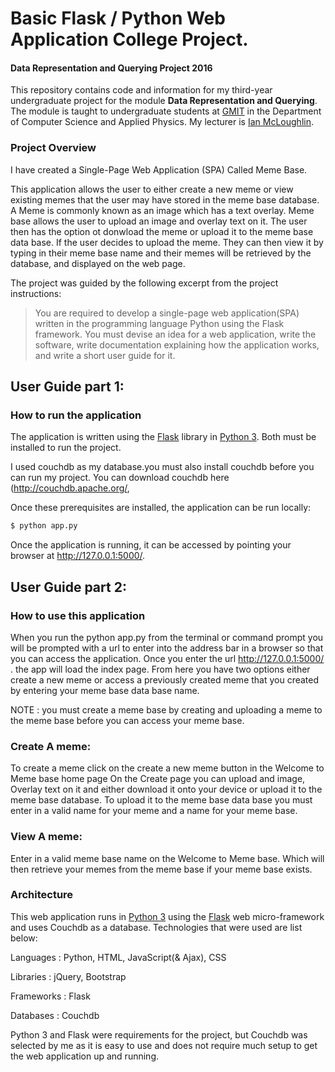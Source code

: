 # Basic Flask / Python Web Application College Project.
#### Data Representation and Querying Project 2016

This repository contains code and information for my third-year undergraduate project for the module **Data Representation and Querying**.
The module is taught to undergraduate students at [GMIT](http://www.gmit.ie) in the Department of Computer Science and Applied Physics.
My lecturer is [Ian McLoughlin](https://ianmcloughlin.github.io).

### Project Overview
I have created a Single-Page Web Application (SPA) Called Meme Base.

This application allows the user to either create a new meme or view existing memes
that the user may have stored in the meme base database.
A Meme is commonly known as an image which has a text overlay.
Meme base allows the user to upload an image and overlay text on it.
The user then has the option ot donwload the meme or upload it to the meme base data base.
If the user decides to upload the meme.
They can then view it by typing in their meme base name and their memes will be retrieved by the database,
and displayed on the web page.


The project was guided by the following excerpt from the project instructions:
>You are required to develop a single-page web application(SPA) written in the programming language Python using the Flask framework. You must devise an idea for a web application, write the software, write documentation explaining how the application works, and write a short user guide for it.


## User Guide part 1:
### How to run the application
The application is written using the [Flask](http://flask.pocoo.org/) library in [Python 3](https://www.python.org).
Both must be installed to run the project.

I used couchdb as my database.you must also install couchdb before you can run my project.
You can download couchdb here (http://couchdb.apache.org/,

Once these prerequisites are installed, the application can be run locally:
```bash
$ python app.py
```
Once the application is running, it can be accessed by pointing your browser at http://127.0.0.1:5000/.


## User Guide part 2:
### How to use this application
When you run the python app.py from the terminal or command prompt you will be prompted with a url
to enter into the address bar in a browser so that you can access the application.
Once you enter the url http://127.0.0.1:5000/ . the app will load the index page.
From here you have two options either create a new meme
or access a previously created meme that you created by entering your meme base data base name.

NOTE : you must create a meme base by creating and uploading a meme to the meme base before you can access your meme base.

### Create A meme:
To create a meme click on the create a new meme button in the Welcome to Meme base home page
 On the Create page you can upload and image,
 Overlay text on it and either download it onto your device or upload it to the meme base database.
 To upload it to the meme base data base you must enter in a valid name for your meme and a name for your meme base.
 
### View A meme:
 Enter in a valid meme base name on the Welcome to Meme base.
 Which will then retrieve your memes from the meme base if your meme base exists.
 


### Architecture
This web application runs in [Python 3](https://www.python.org) using the [Flask](http://flask.pocoo.org/) web micro-framework and uses Couchdb as a database.
Technologies that were used are list below:


Languages : Python, HTML, JavaScript(& Ajax), CSS


Libraries : jQuery, Bootstrap


Frameworks : Flask


Databases : Couchdb

Python 3 and Flask were requirements for the project, but Couchdb was selected by me
as it is easy to use and does not require much setup to get the web application up and running.

